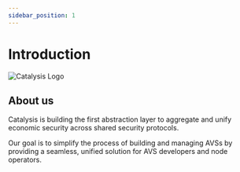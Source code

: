 ```yaml
---
sidebar_position: 1
---
```


# Introduction

![Catalysis Logo](/img/catalysis.png)

## About us

Catalysis is building the first abstraction layer to aggregate and unify economic security across shared security protocols.

Our goal is to simplify the process of building and managing AVSs by providing a seamless, unified solution for AVS developers and node operators.
